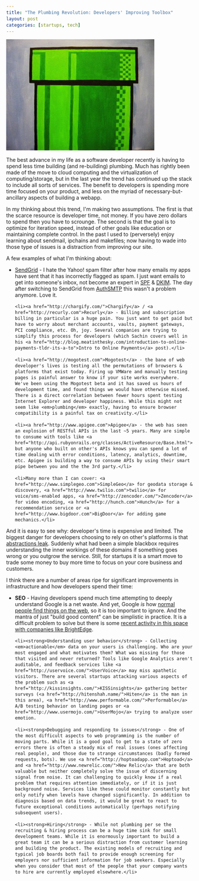 ```yaml
--- 
title: "The Plumbing Revolution: Developers' Improving Toolbox"
layout: post
categories: [startups, tech]
---
```


<div class="flickr-frame"><img src="/images/mario_pipe.jpg" class="flickr-photo" /></div>

The best advance in my life as a software developer recently is having to spend less time building (and re-building) plumbing. Much has rightly been made of the move to cloud computing and the virtualization of computing/storage, but in the last year the trend has continued up the stack to include all sorts of services. The benefit to developers is spending more time focused on your product, and less on the myriad of necessary-but-ancillary aspects of building a webapp. 

In my thinking about this trend, I'm making two assumptions. The first is that the scarce resource is developer time, not money. If you have zero dollars to spend then you have to scrounge. The second is that the goal is to optimize for iteration speed, instead of other goals like education or maintaining complete control. In the past I used to (perversely) enjoy learning about sendmail, ipchains and makefiles; now having to wade into those type of issues is a distraction from improving our site.

A few examples of what I'm thinking about:

<ul>
	<li><a href="http://sendgrid.com/">SendGrid</a> - I hate the Yahoo! spam filter after how many emails my apps have sent that it has incorrectly flagged as spam. I just want emails to get into someone's inbox, not become an expert in <a href="http://en.wikipedia.org/wiki/Sender_Policy_Framework">SPF</a> & <a href="http://www.dkim.org/">DKIM</a>. The day after switching to SendGrid from <a href="http://www.authsmtp.com/">AuthSMTP</a> this wasn't a problem anymore. Love it.</li>
	
	<li><a href="http://chargify.com/">Chargify</a> / <a href="http://recurly.com">Recurly</a> - Billing and subscription billing in particular is a huge pain. You just want to get paid but have to worry about merchant accounts, vaults, payment gateways, PCI compliance, etc. Oh, joy. Several companies are trying to simplify this process for developers (which Sachin covers well in his <a href="http://blog.meatinthesky.com/introduction-to-online-payments-tldr-its-a-to">Intro to Online Payments</a> post).</li>
	
	<li><a href="http://mogotest.com">Mogotest</a> - the bane of web developer's lives is testing all the permutations of browsers & platforms that exist today. Firing up VMWare and manually testing pages is painful answer to know if your site works everywhere. We've been using the Mogotest beta and it has saved us hours of development time, and found things we would have otherwise missed. There is a direct correlation between fewer hours spent testing Internet Explorer and developer happiness. While this might not seem like <em>plumbing</em> exactly, having to ensure browser compatibility is a painful tax on creativity.</li>
	
	<li><a href="http://www.apigee.com">Apigee</a> - the web has seen an explosion of RESTful APIs in the last ~5 years. Many are simple to consume with tools like <a href="http://api.rubyonrails.org/classes/ActiveResource/Base.html">ActiveResource</a> but anyone who built on other's APIs knows you can spend a lot of time dealing with error conditions, latency, analytics, downtime, etc. Apigee is building a way to consume APIs by using their smart pipe between you and the the 3rd party.</li>
	
	<li>Many more than I can cover: <a href="http://www.simplegeo.com">SimpleGeo</a> for geodata storage & discovery, <a href="http://www.twilio.com">twilio</a> for voice/sms-enabled apps, <a href="http://zencoder.com/">Zencoder</a> for video encoding, <a href="http://hunch.com">Hunch</a> for a recommendation service or <a href="http://www.bigdoor.com">BigDoor</a> for adding game mechanics.</li>	
</ul>

And it is easy to see why: developer's time is expensive and limited. The biggest danger for developers choosing to rely on other's platforms is that <a href="http://www.joelonsoftware.com/articles/LeakyAbstractions.html">abstractions leak</a>. Suddenly what had been a simple blackbox requires understanding the inner workings of these domains if something goes wrong or you outgrow the service. Still, for startups it is a smart move to trade some money to buy more time to focus on your core business and customers. 

I think there are a number of areas ripe for significant improvements in infrastructure and how developers spend their time:

<ul>
	<li><strong>SEO</strong> - Having developers spend much time attempting to deeply understand Google is a net waste. And yet, Google <em>is</em> how <a href="http://cdixon.org/2009/12/02/seo/">normal people find things on the web</a>, so it is too important to ignore. And the mantra of just "build good content" can be simplistic in practice. It is a difficult problem to solve but there is some <a href="http://media.venturebeat.com/2010/06/14/brightedge-seo/">recent activity in this space with companies like BrightEdge</a>.</li>
		
	<li><strong>Understanding user behavior</strong> - Collecting <em>actionable</em> data on your users is challenging. Who are your most engaged and what motivates them? What was missing for those that visited and never returned? Tools like Google Analytics aren't auditable, and feedback services like <a href="http://uservoice.com/">UserVoice</a> may miss apathetic visitors. There are several startups attacking various aspects of the problem such as <a href="http://kissinsights.com/">KISSinsights</a> gathering better surveys (<a href="http://hitenshah.name/">Hiten</a> is the man in this area), <a href="http://www.performable.com/">Performable</a> A/B testing behavior on landing pages or <a href="http://www.usermojo.com/">UserMojo</a> trying to analyze user emotion.

	<li><strong>Debugging and responding to issues</strong> - One of the most difficult aspects to web programming is the number of moving parts. While it is a good goal to get to a state of zero errors there is often a steady mix of real issues (ones affecting real people), and those due to strange circumstances (badly formed requests, bots). We use <a href="http://hoptoadapp.com">Hoptoad</a> and <a href="http://www.newrelic.com/">New Relic</a> that are both valuable but neither completely solve the issue of discerning signal from noise. It can challenging to quickly know if a real problem that requires attention immediately, or if it is just background noise. Services like these could monitor constantly but only notify when levels have changed significantly. In addition to diagnosis based on data trends, it would be great to react to future exceptional conditions automatically (perhaps notifying subsequent users).

	<li><strong>Hiring</strong> - While not plumbing per se the recruiting & hiring process can be a huge time sink for small development teams. While it is enormously important to build a great team it can be a serious distraction from customer learning and building the product. The existing models of recruiting and typical job boards both fail to provide enough screening for employers nor sufficient information for job seekers. Especially when you consider that most of the people that your company wants to hire are currently employed elsewhere.</li>
</ul>